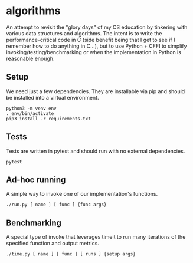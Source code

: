 # algorithms
An attempt to revisit the "glory days" of my CS education by tinkering with various data structures and algorithms. The intent is to write the performance-critical code in C (side benefit being that I get to see if I remember how to do anything in C...), but to use Python + CFFI to simplify invoking/testing/benchmarking or when the implementation in Python is reasonable enough.

## Setup

We need just a few dependencies. They are installable via pip and should be installed into a virtual environment.

```
python3 -m venv env
. env/bin/activate
pip3 install -r requirements.txt
```

## Tests

Tests are written in pytest and should run with no external dependencies.

```
pytest
```

## Ad-hoc running

A simple way to invoke one of our implementation's functions.

```
./run.py [ name ] [ func ] {func args}
```

## Benchmarking

A special type of invoke that leverages timeit to run many iterations of the specified function and output metrics.

```
./time.py [ name ] [ func ] [ runs ] {setup args}
```

